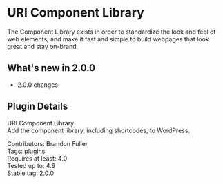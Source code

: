 # URI Component Library

The Component Library exists in order to standardize the look and feel of web elements, and make it fast and simple to build webpages that look great and stay on-brand.

## What's new in 2.0.0

* 2.0.0 changes

## Plugin Details

URI Component Library  
Add the component library, including shortcodes, to WordPress.  

Contributors: Brandon Fuller  
Tags: plugins  
Requires at least: 4.0  
Tested up to: 4.9  
Stable tag: 2.0.0  
